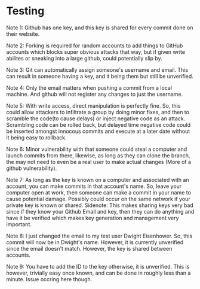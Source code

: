 # Testing

Note 1: Github has one key, and this key is shared for every commit done on their website.

Note 2: Forking is required for random accounts to add things to GitHub accounts which blocks super obvious attacks that way, but if given write abilites or sneaking into a large github, could potentially slip by.

Note 3: Git can automatically assign someone's username and email. This can result in someone having a key, and it being them but still be unverified.

Note 4: Only the email matters when pushing a commit from a local machine. And github will not register any changes to just the username.

Note 5: With write access, direct manipulation is perfectly fine. So, this could allow attackers to infiltrate a group by doing minor fixes, and then to scramble the code(to cause delays) or inject negative code as an attack. Scrambling code can be rolled back, but delayed time negative code could be inserted amongst innocous commits and execute at a later date without it being easy to rollback.

Note 6: Minor vulnerability with that someone could steal a computer and launch commits from there, likewise, as long as they can clone the branch, the may not need to even be a real user to make actual changes (More of a github vulnerability).

Note 7: As long as the key is known on a computer and associated with an account, you can make commits in that account's name. So, leave your computer open at work, then someone can make a commit in your name to cause potential damage. Possibly could occur on the same network if your private key is known or shared.
Sidenote: This makes sharing keys very bad since if they know your Github Email and key, then they can do anything and have it be verified which makes key generation and management very important.

Note 8: I just changed the email to my test user Dwight Eisenhower. So, this commit will now be in Dwight's name. However, it is currently unverified since the email doesn't match. However, the key is shared between accounts.

Note 9: You have to add the ID to the key otherwise, it is unverified. This is however, trivially easy once known, and can be done in roughly less than a minute. Issue occring here though.
